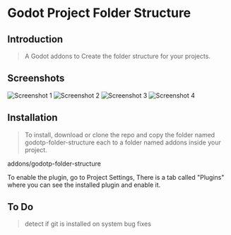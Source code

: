 # Godot Project Folder Structure

## Introduction

> A Godot addons to Create the folder structure for your projects.

## Screenshots
![Screenshot 1](https://i.imgur.com/HhA0Sq4.png )
![Screenshot 2](https://i.imgur.com/owmSFpw.png )
![Screenshot 3](https://i.imgur.com/n4RksoW.png)
![Screenshot 4](https://i.imgur.com/15GNxQK.png)


## Installation

> To install,  download or clone the repo and copy the folder named godotp-folder-structure each 
to a folder named addons inside your project.

addons/godotp-folder-structure

To enable the plugin, go to Project Settings, There is a tab called "Plugins" where you can see the installed plugin and enable it.


## To Do

>detect if git is installed on system
>bug fixes

